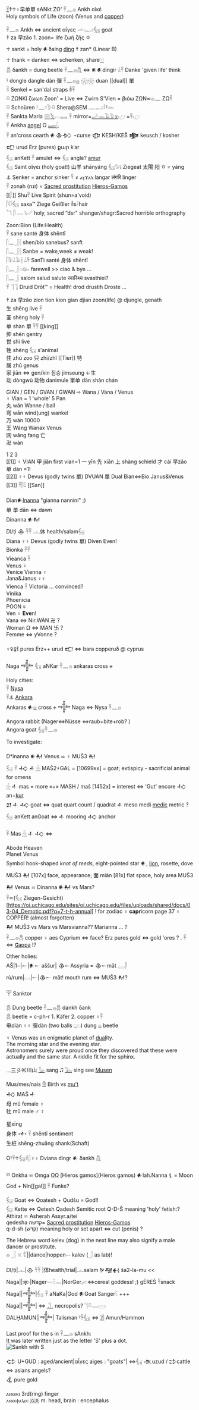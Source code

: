 [𓋹](𓋹)𐀼☥♀早单單  sANkt ΖΩ' 𓋹𓈖𓐍 Ankh οἰκέ  
Holy symbols of Life (zoon) (Venus and [copper](copper))  

𓋹𓈖𓐍 Ankh ⇔ ancient αἶγες 𓌡𓏤𓂝𓃶 goat  
𐀼 za 早zǎo 1. zoon= life ζωή ζῆς 🌣  
☥ sankt = holy  𒀭δaing [ding](ding) 𐀼 zan* (Linear B)  
☥ thank = danken ⇔ schenken, share[𓇳](𓇳)  
𓆣 δankh = dung beetle 𓋹𓈖𓐍[𓆣](𓆣)  ⇔ 𒀭𒀭dingir   𓏙𓋹 Danke 'given life' think  
𓋩 dongle dangle dàn 彈 𓋹𓈖𓐍[𓐍](𓐍) [𓇽](𓇽)𓇽 duan [[dual]] 單  
𓋸 Senkel = san'dal straps 𓎬𓋹  
𓍶 ΖΩNKl ζωωn Zoon' = Live ⇔ Zwirn S'Vien = βιόω  ΖΩN⋍𓐍𓈖  ZΩ𓋹  
𓍶 Schnüren  𓍲𓈖𓏌𓅱𓍶   Shera@SEM 𓊃𓂝𓎛𓋩𓏛  
𓋹 Sankta Maria [𓈗](𓈗)[𓌸](𓌸)𓂋𓈘 𓋹 mirror=[𓌴](𓌴)[𓁹](𓁹)[𓄿](𓄿)[𓅱](𓅱)[𓁷](𓁷)𓏤𓈔   =𓋹𓏤𓈔  
𓋹 Ankha [angel](Hieros-gamos) Ω [𓆃](Ba)[𓆄](𓆄)  
𓋹 an'cross cearth 𒀭𒆠𒁴 ¬curse 𒂡 KESH/KEŠ 𒆟 keusch / kosher  
𒍏 urud Erz (pures) քար kʿar  
𓃶 anKett 𓋹 amulet ⇔ 𓃶 angle? [amur](amur)  
𓃶 Saint αἴγει (holy goat!) 山羊 shānyáng 𓃶𓃙 Ziegeat  太陽 阳 🌣 = yáng  
⚓ Senker = anchor sinker 𓋹 ≠ ⲁⲩϫⲁⲗ langar लंगरि linger  
𓋹 zonah (זנה) = [Sacred prostitution](https://en.wikipedia.org/wiki/Sacred_prostitution) [Hieros-Gamos](Hieros-gamos)  
[[𓆄]] Shu𓋹 Live Spirit (shun=a'void)  
𓋴𓇋𓎛𓃶 saxa™ Ziege Geißler  𓎬s𓎛hair  
𓆓 𓋴 𓂋 𓂦 holy, sacred  “dsr" shanger/shagr:Sacred horrible orthography  

Zoon:Bion (Life:Health)  
𓋹 sane santé 身体 shēntǐ  
𓋴𓈖𓃀𓏜 shen/bio sanebus? sanft  
𓋴𓈖𓃀𓏜 Sanbe = wake,week ≠ weak!  
𓋴𓅱𓍑𓄿𓏜 𓍑𓋹 SanTi santé 身体 shēntǐ  
𓋴𓈖𓃀𓏏𓊗𓏮 farewell >> ciao & bye …  
𓋴𓈖𓃀 salom salud salute स्वास्थ्यि svasthiei?  
𓋹 𓊹 𓊺 Druid Drōt™  = Health! drod drustih Droste …  

𐀼 za 早zǎo zion tion kion gian djian zoon(life) @ djungle, genath  
生 shēng live 𓋹  
圣 shèng holy 𓋹  
单 shàn 單 𓋹𓋹 [[king]]  
绅 shēn	gentry  
世 shì live  
牲 shēng 𓃶 s'animal  
住 zhù zoo  只 zhī/zhǐ [[Tier]] 特  
属 zhǔ	genus  
家 jiān ⇔ gen/kin  짐승 jimseung ←生  
动 dòngwù 动物 danimule 單单 dān shàn chán  

GIAN / GEN / GVAN / GWAN ⇨ Wana / Vana / Venus  
♀ Vian = 1 'whole' 5 Pan  
丸 wán Wanne / ball  
弯 wān wind(ung) wankel  
万 wàn 10000  
王 Wáng Wanax Venus  
网 wǎng fang 亡  
卍 wàn  

1 2 3  
[[1]] ♀ VIAN 甲 jiǎn first vian=1 一 yīn 先 xiān 上 shàng  schield 才 cái 早zǎo 单 dān =1!  
[[2]] ♀♀ Devus (godly twins 單)  DVUAN 單 Dual  Bian⇔Bio  Janus&Venus  
[[3]] 𓋹𓋴𓍑 [[San]]  

Dian𒀭[Inanna](https://en.wikipedia.org/wiki/Inanna)  "gianna nannini" ;)  
单 單 dān ⇔ dawn  
Dinanna 𒀭𒈹  
DI/ṭi 𒁲 𓋹𓋹 𓊵体 health/salam𓃶  
Diana  ♀♀ Devus (godly twins 單)  Diven Even!  
Bionka 𓋹𓋹  
Vieanca 𓋹  
Venus ♀  
Venice Vienna ♀  
Jana&Janus ♀♀  
Vienca 𓋹 Victoria … convinced?  
Vinika  
Phoenicia  
POON 𖧂  
Ven ♀ **Eve**n!  
Vana ⇔ Nir.WÀN 卍 ?  
Woman Ω ⇔  MAN 卐 ?  
Femme ⇔ yVonne ?  

♀🜠🜢🜣 pures Erz++ urud 𒍏 ⇔ bara copperuδ @ cyprus  

Naga 𒀱 𓃶 aNKar 𓋹𓈖𓐍  ankaras cross 🕂  

Holy cities:  
𓋹  [Nysa](https://en.wikipedia.org/wiki/Nysa_(mythology))  
𓋹⚓ [Ankara](Ankara)  
Ankaras 𒀭[𓊖](𓊖) cross 🕂 𒀱 Naga ⇔ Nysa 𓋹𓈖𓐍  

Angora rabbit (Nager⇔Nüsse ⇔raub+bite+rob? )  
Angora goat 𓃶𓋹𓈖𓐍  

To investigate:  

D*inanna 𒀭𒈹 Venus ⋍  ♀ MUŠ3 𒈹  
𓃶 𓋹 𒈧 𒈦 [𓏶](𓏶) MAŠ2+GAL = [10699xx] = goat; extispicy - sacrificial animal for omens  
[𓏶](𓏶) 𒈦 mas = more «+» MASH / maš [1452x] = interest ⇔ 'Gut' encore 𒈧 an+[kur](kur)  
𒇻 𒈦 𒈧 goat ⇔ quat quart count / quadrat 𒈦 meso medi [medic](medic) metric ?  
𓃶 anKett anGoat ⇔ 𒈦 mooring 𒈧 anchor  

𓋹 Mas [𓏶](𓏶) 𒈦 𒈧 ⇔  

Abode 	Heaven  
Planet 	Venus  
Symbol 	hook-shaped *knot of reeds*, eight-pointed star 𒀭, [lion](Hieros-gamos), rosette, dove  
MUŠ3 𒈹 [107x] face, appearance; 面 miàn [81x] flat space, holy area MUŠ3 𒈹 Venus ⋍ Dinanna 𒀭𒈹 vs Mars?  
𓋹⋍(𓃶 Ziegen-Gesicht)[https://oi.uchicago.edu/sites/oi.uchicago.edu/files/uploads/shared/docs/03-04_Demotic.pdf?q=7-t-h-annual] ! for zodiac ♀ **capr**icorn  page 37  ♀ COPPER! (almost forgotten)  
𒈹 MUŠ3 vs Mars vs Marsvianna?? Marianna ... ?  
𓋹𓈖𓐍𓆣 copper ♀ aes Cyprium ⇔ face? Erz pures gold ⇔ gold 'ores ? .   𓋹 ⇔ [ⵛappa](https://github.com/pannous/hieros/wiki/Hieros-gamos) !?  

Other holies:  
AŠ|1𓏏|𒀸|𒀭𒀸 aššur| 𒆠𒀸Assyria = 𒆠𒀸māt  𓇿𓋴  
rù/rum|𓂋|𒀸|𒆠𒀸 māt! mouth rum ⇔ MUŠ3 𒈹?  


𓉑 Sanktor  

𓆣 Dung beetle 𓋹𓈖𓐍𓆣 dankh δank  
[𓆣](𓆣) beetle = c-ph-r 1. Käfer 2. copper ♀𓋹  
电diàn ♀♀ 彈dàn (two balls [𓆇](𓆇)𓆇) dung [𓐍](𓐍) beetle  

♀ Venus was an enigmatic planet of [dual](Dual)ity.  
The morning star and the evening star.  
Astronomers surely were proud once they discovered that these were actually and the same star. A riddle fit for the sphinx.  

𓈓三彡巛川山 [𓅭](𓅭) sang 🎜 [𓅂](𓅂) sing see [Musen](Musen)  

Mus/mes/nais [𓄟](𓄟) Birth vs [mu't](death)  
𒈧 MAŠ 𒈦  
母​ mǔ female ♀  
牡 mǔ male ♂ ☿  

星xīng  
身体 𒋾 𓋹 shēntǐ sentiment  
生桩 shēng-zhuāng shank(Schaft)  

Ω𓋩𓋹☥𓃶𓋸𓆄♀♀ Dviana dingr 𒀭 δankh [𓆣](𓆣)  

𓋩𓋩 Onkha ⋍ Omga ΩΩ [Hieros gamos](Hieros gamos)  𒀭Iah.Nanna ⚸ = Moon God + Nin[[gal]]  𓋹 Funke?  

𓃶 Goat ⇔ Qoatesh + Qudšu = God!!  
𓃶 Kette ⇔ Qetesh Qadesh Semitic root Q-D-Š meaning 'holy'  fetish:? Athirat ⋍ Asherah Assyr.a/tei  
qedesha  קדשה= [Sacred prostitution](https://en.wikipedia.org/wiki/Sacred_prostitution) [Hieros-Gamos](Hieros-gamos)  
q-d-sh (קדש)‎ meaning holy or set apart ⇔ cut (penis) ?  


The Hebrew word kelev (dog) in the next line may also signify a male dancer or prostitute.  
𓐍 𓃀 𓏴 𓀤||dance|hoppen-- kalev (𓃀 as lab)!  


DI/ṭi|𓊵|𒁲 𓋹𓋹 |体health/trial|𓊵salam 𒃻𒆷𒈬 ša2-la-mu <<  
Naga||𒉀|Nager𓇠𓇡𓂋|NorGer𓌽⇔cereal goddess! ;) gÉREŠ 𓋹snack  
Naga||𒀱|𓃶 𓋹 aNaKa|God 𒀭Goat Sanger𓇡 +++  
Naga||𒀱| ⇔ [𓊻](𓊻) necropolis?  𓊹𓌨𓂋𓈉  
DALḪAMUN||𒀱| Talisman 𓋩𓋹𓃶 ⇔ [𓀼](𓀼) Amun/Hammon  

Last proof for the s in 𓋹𓈖𓐍 sAnkh:  
It was later written just as the letter 'S' plus a dot.  
![Sankh with S](https://user-images.githubusercontent.com/516118/36076957-e40e7306-0f63-11e8-8a4c-6685217063fd.png)  


𒌌 U+GUD : aged/ancient|αἶγες aiges : "goats"| ⇔𓃶 𒍚uzud / 𒄞cattle ⇔ asians angels?  
𒆬 pure gold  

ⲁⲛⲕⲟⲕⲓ  3rd(ring) finger  
ⲁⲛⲕⲉⲫⲁⲗⲟⲥ        🇬🇷 m. head, brain : encephalus  

